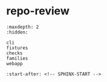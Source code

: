 # repo-review

```{toctree}
:maxdepth: 2
:hidden:

cli
fixtures
checks
families
webapp
```

```{include} ../README.md
:start-after: <!-- SPHINX-START -->
```
